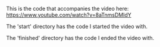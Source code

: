 This is the code that accompanies the video here: https://www.youtube.com/watch?v=8aTnmsDMldY

The 'start' directory has the code I started the video with.

The 'finished' directory has the code I ended the video with.